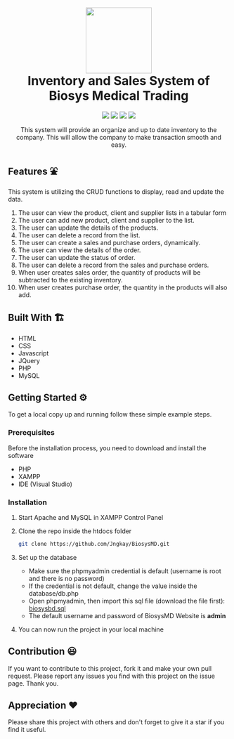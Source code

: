 <h1 align="center"> 
  <img src="https://github.com/Jngkay/BiosysMD/blob/main/img/gmp2.png" width="150">
  <br>
  Inventory and Sales System of Biosys Medical Trading 
</h1>

<p align="center">
  <img src="https://img.shields.io/badge/Subject-Web%20Systems%20and%20Technologies-blue">
  <img src="https://img.shields.io/github/contributors/Jngkay/BiosysMD">
  <img src="https://img.shields.io/github/issues-pr/Jngkay/BiosysMD">
  <img src="https://img.shields.io/github/issues/Jngkay/BiosysMD">
</p>

<p align="center">This system will provide an organize and up to date inventory to the company. This will allow the company to make transaction smooth and easy. </p>

## Features ⛲
This system is utilizing the CRUD functions to display, read and update the data. 
1)	The user can view the product, client and supplier lists in a tabular form
2)  The user can add new product, client and supplier to the list. 
3)	The user can update the details of the products.
4)	The user can delete a record from the list. 
5)	The user can create a sales and purchase orders, dynamically.
6)	The user can view the details of the order.
7)	The user can update the status of order. 
8)	The user can delete a record from the sales and purchase orders. 
9)	When user creates sales order, the quantity of products will be subtracted to the existing inventory. 
10)	When user creates purchase order, the quantity in the products will also add. 

## Built With 🏗️
* HTML
* CSS
* Javascript
* JQuery
* PHP
* MySQL

## Getting Started ⚙️
To get a local copy up and running follow these simple example steps.

### Prerequisites
Before the installation process, you need to download and install the software
* PHP
* XAMPP
* IDE (Visual Studio)

### Installation
1. Start Apache and MySQL in XAMPP Control Panel
2. Clone the repo inside the htdocs folder
   ```sh
   git clone https://github.com/Jngkay/BiosysMD.git
   ```
3. Set up the database
    * Make sure the phpmyadmin credential is default (username is root and there is no password)
    * If the credential is not default, change the value inside the database/db.php
    * Open phpmyadmin, then import this sql file (download the file first): <a href="https://github.com/Jngkay/BiosysMD/blob/main/database/biosysdb.sql" target="_blank">biosysbd.sql</a>
    * The default username and password of BiosysMD Website is **admin**
    
3. You can now run the project in your local machine


## Contribution 😃
If you want to contribute to this project, fork it and make your own pull request. Please report any issues you find with this project on the issue page. Thank you. 

## Appreciation ❤️
Please share this project with others and don't forget to give it a star if you find it useful.
